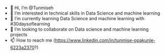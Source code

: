 - 👋 Hi, I’m @Tunmiseh
- 👀 I’m interested in technical skills in Data Science and machine learning
- 🌱 I’m currently learning Data Science and machine learning with #30daysoflearning  
- 💞️ I’m looking to collaborate on Data science and machine learning projects
- 📫 How to reach me (https://www.linkedin.com/in/tunmise-opakunle-6223a2370?)

<!---
Tunmiseh/Tunmiseh is a ✨ special ✨ repository because its `README.md` (this file) appears on your GitHub profile.
You can click the Preview link to take a look at your changes.
--->
